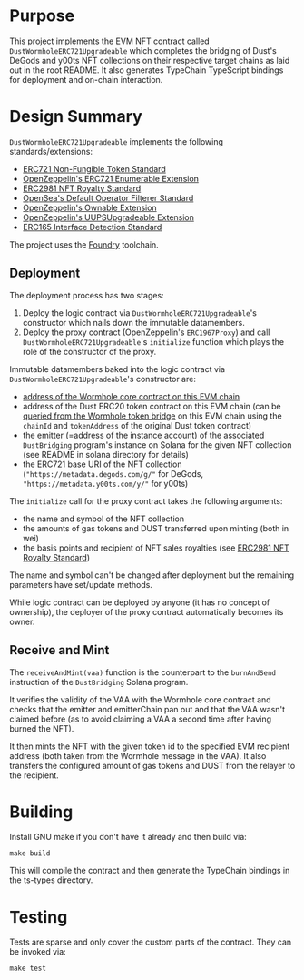 # Purpose

This project implements the EVM NFT contract called `DustWormholeERC721Upgradeable` which completes the bridging of Dust's DeGods and y00ts NFT collections on their respective target chains as laid out in the root README. It also generates TypeChain TypeScript bindings for deployment and on-chain interaction.

# Design Summary

`DustWormholeERC721Upgradeable` implements the following standards/extensions:
* [ERC721 Non-Fungible Token Standard](https://eips.ethereum.org/EIPS/eip-721)
* [OpenZeppelin's ERC721 Enumerable Extension](https://docs.openzeppelin.com/contracts/4.x/api/token/erc721#IERC721Enumerable)
* [ERC2981 NFT Royalty Standard](https://eips.ethereum.org/EIPS/eip-2981)
* [OpenSea's Default Operator Filterer Standard](https://github.com/ProjectOpenSea/operator-filter-registry)
* [OpenZeppelin's Ownable Extension](https://docs.openzeppelin.com/contracts/4.x/api/access#Ownable)
* [OpenZeppelin's UUPSUpgradeable Extension](https://docs.openzeppelin.com/contracts/4.x/api/proxy#UUPSUpgradeable)
* [ERC165 Interface Detection Standard](https://eips.ethereum.org/EIPS/eip-165)

The project uses the [Foundry](https://book.getfoundry.sh/) toolchain.

## Deployment

The deployment process has two stages:
1. Deploy the logic contract via `DustWormholeERC721Upgradeable`'s constructor which nails down the immutable datamembers.
2. Deploy the proxy contract (OpenZeppelin's `ERC1967Proxy`) and call `DustWormholeERC721Upgradeable`'s `initialize` function which plays the role of the constructor of the proxy.

Immutable datamembers baked into the logic contract via `DustWormholeERC721Upgradeable`'s constructor are:
* [address of the Wormhole core contract on this EVM chain](https://book.wormhole.com/reference/contracts.html)
* address of the Dust ERC20 token contract on this EVM chain (can be [queried from the Wormhole token bridge](https://github.com/wormhole-foundation/wormhole/blob/24f3893b492c0de859ab82cc91b294450efdbac1/ethereum/contracts/bridge/BridgeGetters.sol#L50) on this EVM chain using the `chainId` and `tokenAddress` of the original Dust token contract)
* the emitter (=address of the instance account) of the associated `DustBridging` program's instance on Solana for the given NFT collection (see README in solana directory for details)
* the ERC721 base URI of the NFT collection (`"https://metadata.degods.com/g/"` for DeGods, `"https://metadata.y00ts.com/y/"` for y00ts)

The `initialize` call for the proxy contract takes the following arguments:
* the name and symbol of the NFT collection
* the amounts of gas tokens and DUST transferred upon minting (both in wei)
* the basis points and recipient of NFT sales royalties (see [ERC2981 NFT Royalty Standard](https://eips.ethereum.org/EIPS/eip-2981))

The name and symbol can't be changed after deployment but the remaining parameters have set/update methods.

While logic contract can be deployed by anyone (it has no concept of ownership), the deployer of the proxy contract automatically becomes its owner.

## Receive and Mint

The `receiveAndMint(vaa)` function is the counterpart to the `burnAndSend` instruction of the `DustBridging` Solana program.

It verifies the validity of the VAA with the Wormhole core contract and checks that the emitter and emitterChain pan out and that the VAA wasn't claimed before (as to avoid claiming a VAA a second time after having burned the NFT).

It then mints the NFT with the given token id to the specified EVM recipient address (both taken from the Wormhole message in the VAA). It also transfers the configured amount of gas tokens and DUST from the relayer to the recipient.

# Building

Install GNU make if you don't have it already and then build via:
```
make build
```
This will compile the contract and then generate the TypeChain bindings in the ts-types directory.

# Testing

Tests are sparse and only cover the custom parts of the contract. They can be invoked via:
```
make test
```
